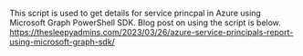 This script is used to get details for service princpal in Azure using Microsoft Graph PowerShell SDK. 
Blog post on using the script is below.
https://thesleepyadmins.com/2023/03/26/azure-service-principals-report-using-microsoft-graph-sdk/
